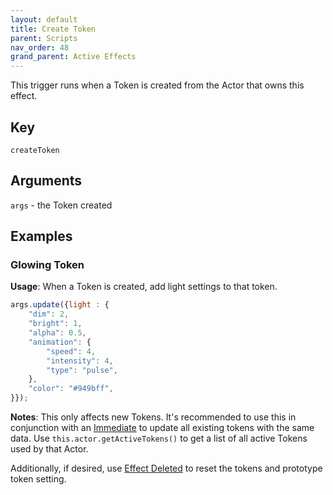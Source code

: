 ```yaml
---
layout: default
title: Create Token
parent: Scripts
nav_order: 48
grand_parent: Active Effects
---
```


This trigger runs when a Token is created from the Actor that owns this effect.

## Key

`createToken`

## Arguments 

`args` - the Token created

## Examples

### Glowing Token

**Usage**: When a Token is created, add light settings to that token.

```js
args.update({light : {
    "dim": 2,
    "bright": 1,
    "alpha": 0.5,
    "animation": {
        "speed": 4,
        "intensity": 4,
        "type": "pulse",
    },
    "color": "#949bff",
}});
```

**Notes**: This only affects new Tokens. It's recommended to use this in conjunction with an [Immediate](./immediate.md) to update all existing tokens with the same data. Use `this.actor.getActiveTokens()` to get a list of all active Tokens used by that Actor. 

Additionally, if desired, use [Effect Deleted](./deleteEffect.md) to reset the tokens and prototype token setting.
